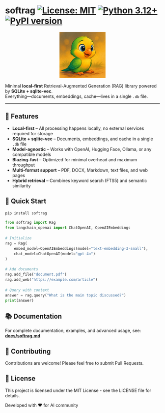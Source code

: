 # softrag [![License: MIT](https://img.shields.io/badge/License-MIT-yellow.svg)](https://opensource.org/licenses/MIT) [![Python 3.12+](https://img.shields.io/badge/python-3.12+-blue.svg)](https://www.python.org/downloads/) [![PyPI version](https://img.shields.io/pypi/v/softrag.svg)](https://pypi.org/project/softrag/)

<div align="center">
  <img src="piriquito.png" width="150" alt="SoftRAG mascot – periquito"/>
</div>

Minimal **local-first** Retrieval-Augmented Generation (RAG) library powered by **SQLite + sqlite-vec**.  
Everything—documents, embeddings, cache—lives in a single `.db` file.

---

## 🌟 Features

- **Local-first** – All processing happens locally, no external services required for storage
- **SQLite + sqlite-vec** – Documents, embeddings, and cache in a single `.db` file
- **Model-agnostic** – Works with OpenAI, Hugging Face, Ollama, or any compatible models
- **Blazing-fast** – Optimized for minimal overhead and maximum throughput
- **Multi-format support** – PDF, DOCX, Markdown, text files, and web pages
- **Hybrid retrieval** – Combines keyword search (FTS5) and semantic similarity

## 🚀 Quick Start

```bash
pip install softrag
```

```python
from softrag import Rag
from langchain_openai import ChatOpenAI, OpenAIEmbeddings

# Initialize
rag = Rag(
    embed_model=OpenAIEmbeddings(model="text-embedding-3-small"),
    chat_model=ChatOpenAI(model="gpt-4o")
)

# Add documents
rag.add_file("document.pdf")
rag.add_web("https://example.com/article")

# Query with context
answer = rag.query("What is the main topic discussed?")
print(answer)
```

## 📚 Documentation

For complete documentation, examples, and advanced usage, see: **[docs/softrag.md](docs/softrag.md)**

## 🤝 Contributing

Contributions are welcome! Please feel free to submit Pull Requests.

## 📜 License

This project is licensed under the MIT License - see the LICENSE file for details.

Developed with ❤️ for AI community
